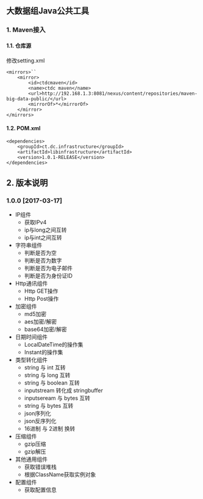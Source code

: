 大数据组Java公共工具
---

### 1. Maven接入
#### 1.1. 仓库源
修改setting.xml
```
<mirrors>``
    <mirror>
        <id>ctdcmaven</id>
        <name>ctdc maven</name>
        <url>http://192.168.1.3:8081/nexus/content/repositories/maven-big-data-public/</url>
        <mirrorOf>*</mirrorOf>
    </mirror>
</mirrors>
```

#### 1.2. POM.xml
```
<dependencies>
    <groupId>ct.dc.infrastructure</groupId>
    <artifactId>libinfrastructure</artifactId>
    <version>1.0.1-RELEASE</version>
</dependencies>
```


## 2. 版本说明
### **1.0.0** [2017-03-17]
+ IP组件
    + 获取IPv4
    + ip与long之间互转
    + ip与int之间互转
+ 字符串组件
    + 判断是否为空
    + 判断是否为数字
    + 判断是否为电子邮件
    + 判断是否为身份证ID
+ Http通讯组件
    + Http GET操作
    + Http Post操作
+ 加密组件
    + md5加密
    + aes加密/解密
    + base64加密/解密
+ 日期时间组件
    + LocalDateTime的操作集
    + Instant的操作集
+ 类型转化组件
    + string 与 int 互转
    + string 与 long 互转
    + string 与 boolean 互转
    + inputstream 转化成 stringbuffer
    + inputseream 与 bytes 互转
    + string 与 bytes 互转
    + json序列化
    + json反序列化
    + 16进制 与 2进制 换转
+ 压缩组件
    + gzip压缩
    + gzip解压
+ 其他通用组件
    + 获取错误堆栈
    + 根据ClassName获取实例对象
+ 配置组件
    + 获取配置信息
